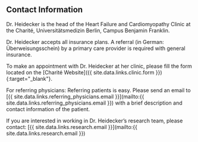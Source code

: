 ## Contact Information

Dr. Heidecker is the head of the Heart Failure and Cardiomyopathy Clinic at the Charité, Universitätsmedizin Berlin, Campus Benjamin Franklin.

Dr. Heidecker accepts all insurance plans. A referral (in German: Überweisungsschein) by a primary care provider is required with general insurance.  

To make an appointment with Dr. Heidecker at her clinic, please fill the form located on 
the [Charité Website]({{ site.data.links.clinic.form }}){:target="_blank"}.

For referring physicians: Referring patients is easy. 
Please send an email to [{{ site.data.links.referring_physicians.email }}](mailto:{{ site.data.links.referring_physicians.email }}) with a brief description and contact information of the patient. 

If you are interested in working in Dr. Heidecker’s research team, please contact:
[{{ site.data.links.research.email }}](mailto:{{ site.data.links.research.email }})
